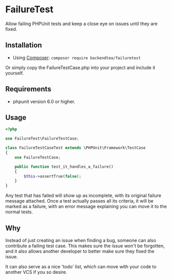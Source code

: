 # FailureTest

Allow failing PHPUnit tests and keep a close eye on issues until they are fixed.

## Installation

* Using [Composer](https://getcomposer.org/): `composer require backendtea/failuretest`

Or simply copy the FailureTestCase.php into your project and include it yourself.

## Requirements

* phpunit version 6.0 or higher.

## Usage

```php
<?php 

use FailureTest\FailureTestCase;

class FailureTestCaseTest extends \PHPUnit\Framework\TestCase
{
    use FailureTestCase;

    public function test_it_handles_a_failure()
    {
        $this->assertTrue(false);
    }
}
```

Any test that has failed will show up as incomplete, with its original failure message attached.
Once a test actually passes all its criteria, it will be marked as a failure, with an error message explaining you can move it to the normal tests.

## Why

Instead of just creating an issue when finding a bug, someone can also contribute a failing test case.
This makes sure the issue won't be forgotten, and it also allows another developer to better make sure they fixed the issue.

It can also serve as a nice 'todo' list, which can move with your code to another VCS if you so desire.
